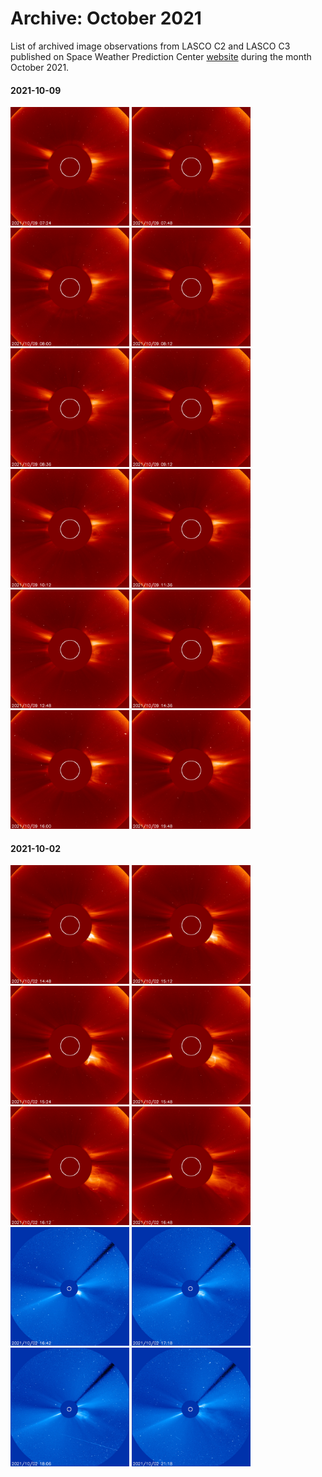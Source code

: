 # Archive: October 2021

List of archived image observations from LASCO C2 and LASCO C3 published on Space Weather Prediction Center [website](https://www.swpc.noaa.gov/products/lasco-coronagraph) during the month October 2021.


#### 2021-10-09

<a href="img/20211009-01.png"><img src="img/20211009-01.png" width="190"></a> <a href="img/20211009-02.png"><img src="img/20211009-02.png" width="190"></a> <a href="img/20211009-03.png"><img src="img/20211009-03.png" width="190"></a> <a href="img/20211009-04.png"><img src="img/20211009-04.png" width="190"></a> <a href="img/20211009-05.png"><img src="img/20211009-05.png" width="190"></a> <a href="img/20211009-06.png"><img src="img/20211009-06.png" width="190"></a> <a href="img/20211009-07.png"><img src="img/20211009-07.png" width="190"></a> <a href="img/20211009-08.png"><img src="img/20211009-08.png" width="190"></a> <a href="img/20211009-09.png"><img src="img/20211009-09.png" width="190"></a> <a href="img/20211009-10.png"><img src="img/20211009-10.png" width="190"></a> <a href="img/20211009-11.png"><img src="img/20211009-11.png" width="190"></a> <a href="img/20211009-12.png"><img src="img/20211009-12.png" width="190"></a>

#### 2021-10-02

<a href="img/20211002-01.png"><img src="img/20211002-01.png" width="190"></a> <a href="img/20211002-02.png"><img src="img/20211002-02.png" width="190"></a> <a href="img/20211002-03.png"><img src="img/20211002-03.png" width="190"></a> <a href="img/20211002-04.png"><img src="img/20211002-04.png" width="190"></a> <a href="img/20211002-05.png"><img src="img/20211002-05.png" width="190"></a> <a href="img/20211002-06.png"><img src="img/20211002-06.png" width="190"></a> <a href="img/20211002-07.png"><img src="img/20211002-07.png" width="190"></a> <a href="img/20211002-08.png"><img src="img/20211002-08.png" width="190"></a> <a href="img/20211002-09.png"><img src="img/20211002-09.png" width="190"></a> <a href="img/20211002-10.png"><img src="img/20211002-10.png" width="190"></a>